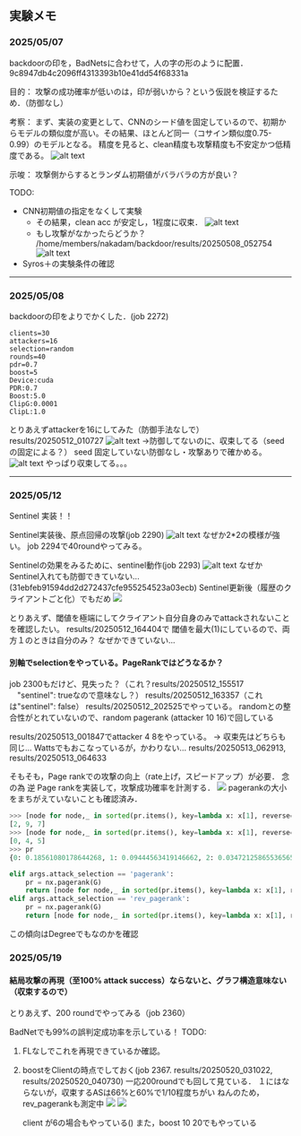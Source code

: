 ## 実験メモ

### 2025/05/07
backdoorの印を，BadNetsに合わせて，人の字の形のように配置．
9c8947db4c2096ff4313393b10e41dd54f68331a

目的：
攻撃の成功確率が低いのは，印が弱いから？という仮説を検証するため．（防御なし）

考察：
まず、実装の変更として、CNNのシード値を固定しているので、初期からモデルの類似度が高い。その結果、ほとんど同一（コサイン類似度0.75-0.99）のモデルとなる。
精度を見ると、clean精度も攻撃精度も不安定かつ低精度である。
![alt text](results/20250507_105230/metrics.png)

示唆：
攻撃側からするとランダム初期値がバラバラの方が良い？

TODO:
- CNN初期値の指定をなくして実験
    - その結果，clean acc が安定し，1程度に収束．
    ![alt text](results/20250508_014442/metrics.png)
    - もし攻撃がなかったらどうか？
    /home/members/nakadam/backdoor/results/20250508_052754
    ![alt text](results/20250508_055212/metrics.png)
- Syros＋の実験条件の確認


---
### 2025/05/08
backdoorの印をよりでかくした．(job 2272)
```
clients=30
attackers=16
selection=random
rounds=40
pdr=0.7
boost=5
Device:cuda
PDR:0.7
Boost:5.0
ClipG:0.0001
ClipL:1.0
```
とりあえずattackerを16にしてみた（防御手法なしで）results/20250512_010727
![alt text](results/20250512_010727/metrics.png)
→防御してないのに、収束してる（seedの固定による？）
seed 固定していない防御なし・攻撃ありで確かめる。
![alt text](results/20250512_075226/metrics.png)
やっぱり収束してる。。。

---
### 2025/05/12

Sentinel 実装！！

Sentinel実装後、原点回帰の攻撃(job 2290)
![alt text](results/20250512_102244/metrics.png)
なぜか2*2の模様が強い。
job 2294で40roundやってみる。

Sentinelの効果をみるために、sentinel動作(job 2293)
![alt text](results/20250512_120246/metrics.png)
なぜかSentinel入れても防御できていない...
(31ebfeb91594dd2d272437cfe955254523a03ecb)
Sentinel更新後（履歴のクライアントごと化）でもだめ
![](results/20250512_142904/metrics.png)

とりあえず、閾値を極端にしてクライアント自分自身のみでattackされないことを確認したい。
results/20250512_164404で
閾値を最大(1)にしているので、両方１のときは自分のみ？
なぜかできていない...


#### 別軸でselectionをやっている。PageRankではどうなるか？
job 2300もだけど、見失った？（これ？results/20250512_155517 　"sentinel": trueなので意味なし？）
results/20250512_163357（これは"sentinel": false）
results/20250512_202525でやっている。
randomとの整合性がとれていないので、random pagerank (attacker 10 16)で回している

results/20250513_001847でattacker 4 8をやっている。
→ 収束先はどちらも同じ...
Wattsでもおこなっているが，かわりない...
results/20250513_062913, results/20250513_064633

そもそも，Page rankでの攻撃の向上（rate上げ，スピードアップ）が必要．
念の為 逆 Page rankを実装して，攻撃成功確率を計測する．
![](results/save/clean_accuracy_per_round.png)
pagerankの大小をまちがえていないことも確認済み．
```python
>>> [node for node,_ in sorted(pr.items(), key=lambda x: x[1], reverse=False)[:3]]
[2, 9, 7]
>>> [node for node,_ in sorted(pr.items(), key=lambda x: x[1], reverse=True)[:3]]
[0, 4, 5]
>>> pr
{0: 0.18561080178644268, 1: 0.09444563419146662, 2: 0.034721258655365655, 3: 0.09454310941454884, 4: 0.13692582848715062, 5: 0.13692582848715062, 6: 0.09454310941454884, 7: 0.07420948582882075, 8: 0.07420948582882075, 9: 0.07386545790568454}
```

```python
elif args.attack_selection == 'pagerank':
    pr = nx.pagerank(G)
    return [node for node,_ in sorted(pr.items(), key=lambda x: x[1], reverse=True)[:k]]
elif args.attack_selection == 'rev_pagerank':
    pr = nx.pagerank(G)
    return [node for node,_ in sorted(pr.items(), key=lambda x: x[1], reverse=False)[:k]] #昇順
```
この傾向はDegreeでもなのかを確認


### 2025/05/19
#### 結局攻撃の再現（至100% attack success）ならないと、グラフ構造意味ない（収束するので）

とりあえず、200 roundでやってみる（job 2360）

BadNetでも99%の誤判定成功率を示している！
TODO:
1. FLなしでこれを再現できているか確認。
1. boostをClientの時点でしておく(job 2367. results/20250520_031022, results/20250520_040730)
    一応200roundでも回して見ている．
    １にはならないが，収束するASは66%と60%で1/10程度ちがい
    ねんのため，rev_pagerankも測定中
    ![](results/20250520_083807/metrics.png)
    ![](results/20250520_145300/metrics.png)

    client が6の場合もやっている()
    また，boost 10 20でもやっている

    
